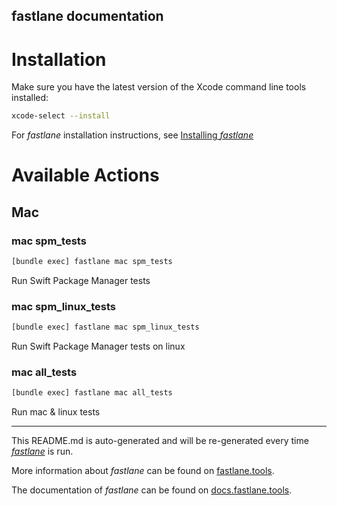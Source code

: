 fastlane documentation
----

# Installation

Make sure you have the latest version of the Xcode command line tools installed:

```sh
xcode-select --install
```

For _fastlane_ installation instructions, see [Installing _fastlane_](https://docs.fastlane.tools/#installing-fastlane)

# Available Actions

## Mac

### mac spm_tests

```sh
[bundle exec] fastlane mac spm_tests
```

Run Swift Package Manager tests

### mac spm_linux_tests

```sh
[bundle exec] fastlane mac spm_linux_tests
```

Run Swift Package Manager tests on linux

### mac all_tests

```sh
[bundle exec] fastlane mac all_tests
```

Run mac & linux tests

----

This README.md is auto-generated and will be re-generated every time [_fastlane_](https://fastlane.tools) is run.

More information about _fastlane_ can be found on [fastlane.tools](https://fastlane.tools).

The documentation of _fastlane_ can be found on [docs.fastlane.tools](https://docs.fastlane.tools).
